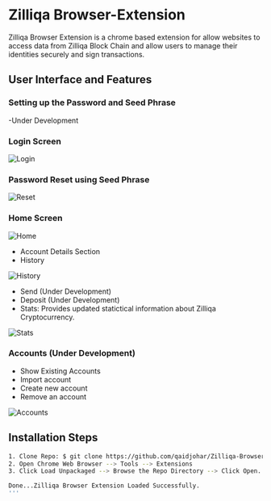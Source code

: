 # Zilliqa Browser-Extension

Zilliqa Browser Extension is a chrome based extension for allow websites to access data from Zilliqa Block Chain and allow users to
manage their identities securely and sign transactions.

## User Interface and Features

### Setting up the Password and Seed Phrase
-Under Development
    
### Login Screen

![Login](docs/images/ext6.png)
    
### Password Reset using Seed Phrase

![Reset](docs/images/ext5.png)
    
### Home Screen
    
![Home](docs/images/ext1.png)
    
- Account Details Section
- History

![History](docs/images/ext4.png)
        
- Send (Under Development)
- Deposit (Under Development)
- Stats: Provides updated statictical information about Zilliqa Cryptocurrency.

![Stats](docs/images/ext7.png)
    
    
    
    
### Accounts (Under Development)
- Show Existing Accounts
- Import account
- Create new account
- Remove an account
        
![Accounts](docs/images/ext2.png)


## Installation Steps
```sh
1. Clone Repo: $ git clone https://github.com/qaidjohar/Zilliqa-Browser-Extension
2. Open Chrome Web Browser --> Tools --> Extensions
3. Click Load Unpackaged --> Browse the Repo Directory --> Click Open.

Done...Zilliqa Browser Extension Loaded Successfully.
'''

